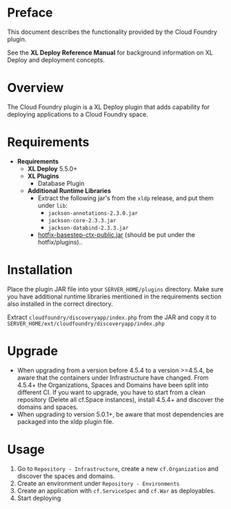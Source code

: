 # Preface #

This document describes the functionality provided by the Cloud Foundry plugin.

See the **XL Deploy Reference Manual** for background information on XL Deploy and deployment concepts.

# Overview #

The Cloud Foundry plugin is a XL Deploy plugin that adds capability for deploying applications to a Cloud Foundry space.

# Requirements #

* **Requirements**
	* **XL Deploy** 5.5.0+
	* **XL Plugins**
		* Database Plugin
	* **Additional Runtime Libraries**
	    * Extract the following jar's from the `xldp` release, and put them under `lib`:
	        * `jackson-annotations-2.3.0.jar`
	        * `jackson-core-2.3.3.jar`
	        * `jackson-databind-2.3.3.jar`
	    * [hotfix-basestep-ctx-public.jar](blob/master/src/main/hotfix/plugins/hotfix-basestep-ctx-public.jar) (should be put under the hotfix/plugins)..

# Installation #

Place the plugin JAR file into your `SERVER_HOME/plugins` directory.   Make sure you have additional runtime libraries mentioned in the requirements section also installed in the correct directory.

Extract `cloudfoundry/discoveryapp/index.php` from the JAR and copy it to `SERVER_HOME/ext/cloudfoundry/discoveryapp/index.php`

# Upgrade #

* When upgrading from a version before 4.5.4 to a version >=4.5.4, be aware that the containers under Infrastructure have changed. From 4.5.4+ the Organizations, Spaces and Domains have been split into different CI. If you want to upgrade, you have to start from a clean repository (Delete all cf.Space instances), install 4.5.4+ and discover the domains and spaces.
* When upgrading to version 5.0.1+, be aware that most dependencies are packaged into the xldp plugin file.

# Usage #

1. Go to `Repository - Infrastructure`, create a new `cf.Organization` and discover the spaces and domains.
2. Create an environment under `Repository - Environments`
3. Create an application with `cf.ServiceSpec` and `cf.War` as deployables.
4. Start deploying
